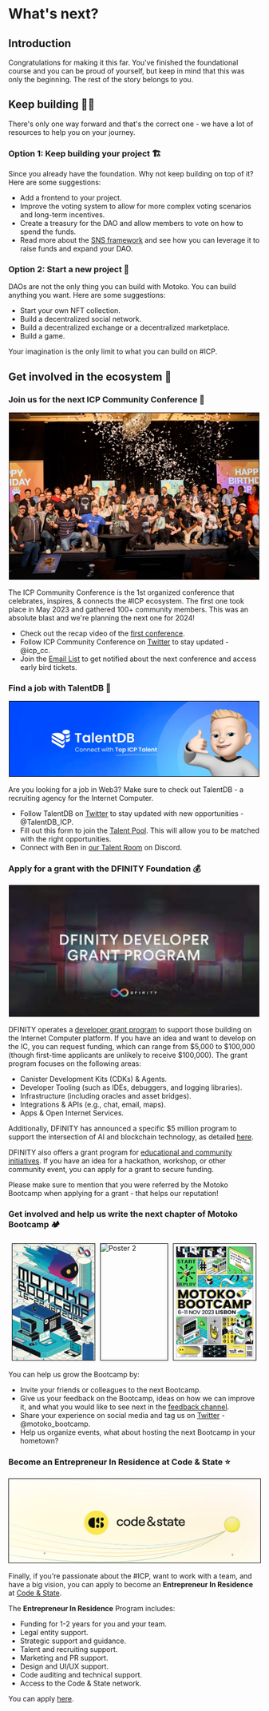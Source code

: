 # What's next?

## Introduction

Congratulations for making it this far. You've finished the foundational course and you can be proud of yourself, but keep in mind that this was only the beginning. The rest of the story belongs to you.

## Keep building 👷‍♂️

There's only one way forward and that's the correct one - we have a lot of resources to help you on your journey.

### Option 1: Keep building your project 🏗️

Since you already have the foundation. Why not keep building on top of it? Here are some suggestions:

- Add a frontend to your project.
- Improve the voting system to allow for more complex voting scenarios and long-term incentives.
- Create a treasury for the DAO and allow members to vote on how to spend the funds.
- Read more about the [SNS framework](https://internetcomputer.org/docs/current/developer-docs/integrations/sns) and see how you can leverage it to raise funds and expand your DAO.

### Option 2: Start a new project 🚀

DAOs are not the only thing you can build with Motoko. You can build anything you want. Here are some suggestions:

- Start your own NFT collection.
- Build a decentralized social network.
- Build a decentralized exchange or a decentralized marketplace.
- Build a game.

Your imagination is the only limit to what you can build on #ICP.

## Get involved in the ecosystem 🌱

### Join us for the next ICP Community Conference 🥳

<p align="center"> <img src="./assets/icpcc.png"  style="border: 1px solid black; width: 500px;"/> </p>

The ICP Community Conference is the 1st organized conference that celebrates, inspires, & connects the #ICP ecosystem. The first one took place in May 2023 and gathered 100+ community members. This was an absolute blast and we're planning the next one for 2024!

- Check out the recap video of the [first conference](https://www.youtube.com/watch?v=CG2wFpUTnxk).
- Follow ICP Community Conference on [Twitter](https://twitter.com/icp_cc) to stay updated - @icp_cc.
- Join the [Email List](https://webforms.pipedrive.com/f/6N8jTemXLwtr7dhqUokx3X1BIwMQFD6jpror1KBZNhTOOaly1bFhWhASOYXRT9QotZ) to get notified about the next conference and access early bird tickets.

### Find a job with TalentDB 💼

<p align="center"> <img src="./assets/talentdb.png"  style="border: 1px solid black; width: 500px;"/> </p>

Are you looking for a job in Web3? Make sure to check out TalentDB - a recruiting agency for the Internet Computer.

- Follow TalentDB on [Twitter](https://twitter.com/TalentDB_ICP) to stay updated with new opportunities - @TalentDB_ICP.
- Fill out this form to join the [Talent Pool](https://airtable.com/shrwzsX9FhZ5X0wlv). This will allow you to be matched with the right opportunities.
- Connect with Ben in [our Talent Room](https://discord.gg/vyyJ8A7p3G) on Discord.

### Apply for a grant with the DFINITY Foundation 💰

<p align="center"> <img src="./assets/grant_program.png"  style="border: 1px solid black; width: 500px;"/> </p>

DFINITY operates a [developer grant program](https://dfinity.org/grants) to support those building on the Internet Computer platform. If you have an idea and want to develop on the IC, you can request funding, which can range from $5,000 to $100,000 (though first-time applicants are unlikely to receive $100,000). The grant program focuses on the following areas:

- Canister Development Kits (CDKs) & Agents.
- Developer Tooling (such as IDEs, debuggers, and logging libraries).
- Infrastructure (including oracles and asset bridges).
- Integrations & APIs (e.g., chat, email, maps).
- Apps & Open Internet Services.

Additionally, DFINITY has announced a specific $5 million program to support the intersection of AI and blockchain technology, as detailed [here](https://www.prnewswire.com/news-releases/dfinity-foundation-launches-5-million-grant-to-support-decentralized-ai-on-the-internet-computer-blockchain-301877065.html).

DFINITY also offers a grant program for [educational and community initiatives](https://dfinity.org/community-grants). If you have an idea for a hackathon, workshop, or other community event, you can apply for a grant to secure funding.

Please make sure to mention that you were referred by the Motoko Bootcamp when applying for a grant - that helps our reputation!

### Get involved and help us write the next chapter of Motoko Bootcamp 🏕️

<div style="display: flex; justify-content: center; max-width: 500px; margin: 0 auto;">
    <img src="./assets/Poster-1.png" alt="Poster 1" style="border: 1px solid black; margin: 5px; width: 33%;">
    <img src="./assets/Poster-2.png" alt="Poster 2" style="border: 1px solid black; margin: 5px; width: 33%;">
    <img src="./assets/Poster-3.png" alt="Poster 3" style="border: 1px solid black; margin: 5px; width: 33%;">
</div>

You can help us grow the Bootcamp by:
- Invite your friends or colleagues to the next Bootcamp.
- Give us your feedback on the Bootcamp, ideas on how we can improve it, and what you would like to see next in the [feedback channel](https://discord.gg/vTcwUdUwTf).
- Share your experience on social media and tag us on [Twitter](https://twitter.com/motoko_bootcamp) - @motoko_bootcamp.
- Help us organize events, what about hosting the next Bootcamp in your hometown?

### Become an Entrepreneur In Residence at Code & State ⭐️

<p align="center"> <img src="./assets/c&s.png"  style="border: 1px solid black;"/> </p>

Finally, if you're passionate about the #ICP, want to work with a team, and have a big vision, you can apply to become an **Entrepreneur In Residence** at [Code & State](https://www.codeandstate.com/).

The **Entrepreneur In Residence** Program includes:
- Funding for 1-2 years for you and your team.
- Legal entity support.
- Strategic support and guidance.
- Talent and recruiting support.
- Marketing and PR support.
- Design and UI/UX support.
- Code auditing and technical support.
- Access to the Code & State network.

You can apply [here](https://www.codeandstate.com/apply).